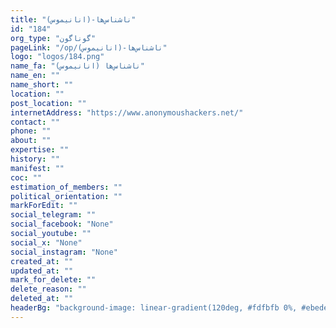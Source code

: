```yaml
---
title: "ناشناس‌ها-(انانیموس)"
id: "184"
org_type: "گوناگون"
pageLink: "/op/ناشناس‌ها-(انانیموس)"
logo: "logos/184.png"
name_fa: "ناشناس‌ها (انانیموس)"
name_en: ""
name_short: ""
location: ""
post_location: ""
internetAddress: "https://www.anonymoushackers.net/"
contact: ""
phone: ""
about: ""
expertise: ""
history: ""
manifest: ""
coc: ""
estimation_of_members: ""
political_orientation: ""
markForEdit: ""
social_telegram: ""
social_facebook: "None"
social_youtube: ""
social_x: "None"
social_instagram: "None"
created_at: ""
updated_at: ""
mark_for_delete: ""
delete_reason: ""
deleted_at: ""
headerBg: "background-image: linear-gradient(120deg, #fdfbfb 0%, #ebedee 100%);"
---
```

